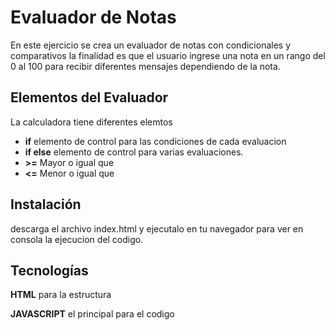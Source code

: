 
# Evaluador de Notas

En este ejercicio se crea un evaluador de notas con condicionales y comparativos
la finalidad es que el usuario ingrese una nota en un rango del 0 al 100 para recibir diferentes mensajes dependiendo de la nota.


## Elementos del Evaluador

 La calculadora tiene diferentes elemtos 
- **if** elemento de control para las condiciones de cada evaluacion
- **if else** elemento de control para varias evaluaciones.
- **>=** Mayor o igual que
- **<=** Menor o igual que



## Instalación

descarga el archivo index.html y ejecutalo en tu navegador para ver en consola la ejecucion del codigo.


    
## Tecnologías

**HTML** para la estructura

**JAVASCRIPT** el principal para el codigo

